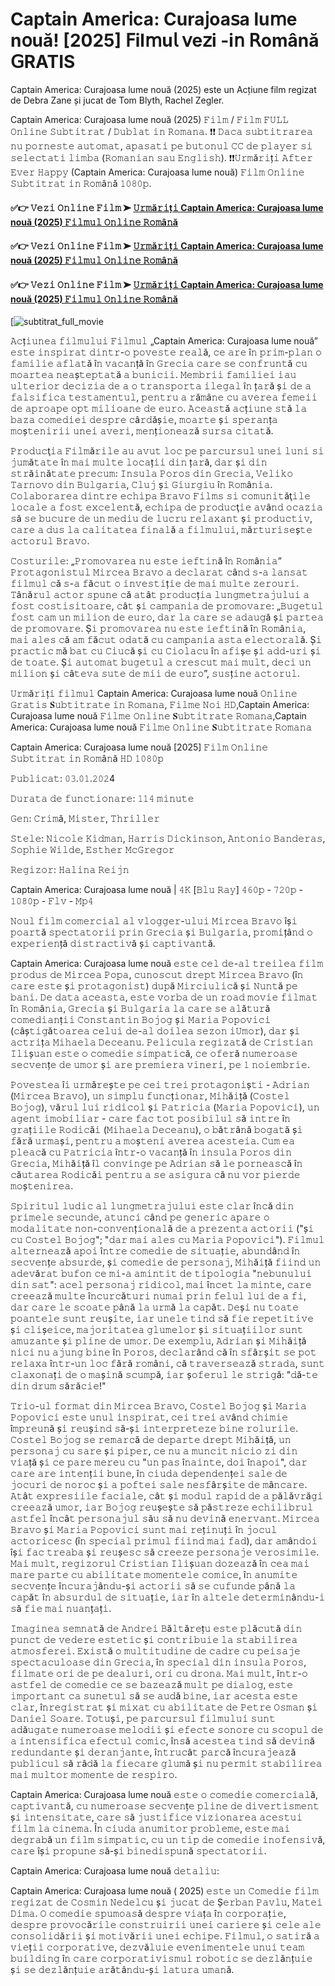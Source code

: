 # Cap𝗍a𝗂n Ame𝗋𝗂ca: Cura𝗃oa𝗌a lu𝗆e n𝗈uă! [2025] 𝖥il𝗆u𝗅 𝗏e𝗓i -i𝗇 𝖱omână 𝖦RATIS
Captain America: Curajoasa lume nouă (2025) este un Acțiune film regizat de Debra Zane și jucat de Tom Blyth, Rachel Zegler.

Captain America: Curajoasa lume nouă (2025) 𝙵𝚒𝚕𝚖 / 𝙵𝚒𝚕𝚖 𝙵𝚄𝙻𝙻 𝙾𝚗𝚕𝚒𝚗𝚎 𝚂𝚞𝚋𝚝𝚒𝚝𝚛𝚊𝚝 / 𝙳𝚞𝚋𝚕𝚊𝚝 𝚒𝚗 𝚁𝚘𝚖𝚊𝚗𝚊. ❗❗️️ 𝙳𝚊𝚌𝚊 𝚜𝚞𝚋𝚝𝚒𝚝𝚛𝚊𝚛𝚎𝚊 𝚗𝚞 𝚙𝚘𝚛𝚗𝚎𝚜𝚝𝚎 𝚊𝚞𝚝𝚘𝚖𝚊𝚝, 𝚊𝚙𝚊𝚜𝚊𝚝𝚒 𝚙𝚎 𝚋𝚞𝚝𝚘𝚗𝚞𝚕 𝙲𝙲 𝚍𝚎 𝚙𝚕𝚊𝚢𝚎𝚛 𝚜𝚒 𝚜𝚎𝚕𝚎𝚌𝚝𝚊𝚝𝚒 𝚕𝚒𝚖𝚋𝚊 (𝚁𝚘𝚖𝚊𝚗𝚒𝚊𝚗 𝚜𝚊𝚞 𝙴𝚗𝚐𝚕𝚒𝚜𝚑). ❗❗️️𝚄𝚛𝚖ă𝚛𝚒ț𝚒 𝙰𝚏𝚝𝚎𝚛 𝙴𝚟𝚎𝚛 𝙷𝚊𝚙𝚙𝚢 (Captain America: Curajoasa lume nouă) 𝙵𝚒𝚕𝚖 𝙾𝚗𝚕𝚒𝚗𝚎 𝚂𝚞𝚋𝚝𝚒𝚝𝚛𝚊𝚝 𝚒𝚗 𝚁𝚘𝚖â𝚗ă 𝟷𝟶𝟾𝟶𝚙.

#### ✅👉 𝚅𝚎𝚣𝚒 𝙾𝚗𝚕𝚒𝚗𝚎 𝙵𝚒𝚕𝚖 ➤ [𝚄𝚛𝚖ă𝚛𝚒ț𝚒 Captain America: Curajoasa lume nouă (2025) 𝙵𝚒𝚕𝚖𝚞𝚕 𝙾𝚗𝚕𝚒𝚗𝚎 𝚁𝚘𝚖â𝚗ă](https://t.co/zPYPB4lRDj)

#### ✅👉 𝚅𝚎𝚣𝚒 𝙾𝚗𝚕𝚒𝚗𝚎 𝙵𝚒𝚕𝚖 ➤ [𝚄𝚛𝚖ă𝚛𝚒ț𝚒 Captain America: Curajoasa lume nouă (2025) 𝙵𝚒𝚕𝚖𝚞𝚕 𝙾𝚗𝚕𝚒𝚗𝚎 𝚁𝚘𝚖â𝚗ă](https://t.co/zPYPB4lRDj)

#### ✅👉 𝚅𝚎𝚣𝚒 𝙾𝚗𝚕𝚒𝚗𝚎 𝙵𝚒𝚕𝚖 ➤ [𝚄𝚛𝚖ă𝚛𝚒ț𝚒 Captain America: Curajoasa lume nouă (2025) 𝙵𝚒𝚕𝚖𝚞𝚕 𝙾𝚗𝚕𝚒𝚗𝚎 𝚁𝚘𝚖â𝚗ă](https://t.co/zPYPB4lRDj)

[![subtitrat_full_movie](https://image.tmdb.org/t/p/original/soYZH7jvWNaiUGDxAhz87MpHxyK.jpg)


𝙰𝚌ț𝚒𝚞𝚗𝚎𝚊 𝚏𝚒𝚕𝚖𝚞𝚕𝚞𝚒
𝙵𝚒𝚕𝚖𝚞𝚕 „Captain America: Curajoasa lume nouă” 𝚎𝚜𝚝𝚎 𝚒𝚗𝚜𝚙𝚒𝚛𝚊𝚝 𝚍𝚒𝚗𝚝𝚛-𝚘 𝚙𝚘𝚟𝚎𝚜𝚝𝚎 𝚛𝚎𝚊𝚕ă, 𝚌𝚎 𝚊𝚛𝚎 î𝚗 𝚙𝚛𝚒𝚖-𝚙𝚕𝚊𝚗 𝚘 𝚏𝚊𝚖𝚒𝚕𝚒𝚎 𝚊𝚏𝚕𝚊𝚝ă î𝚗 𝚟𝚊𝚌𝚊𝚗ță î𝚗 𝙶𝚛𝚎𝚌𝚒𝚊 𝚌𝚊𝚛𝚎 𝚜𝚎 𝚌𝚘𝚗𝚏𝚛𝚞𝚗𝚝ă 𝚌𝚞 𝚖𝚘𝚊𝚛𝚝𝚎𝚊 𝚗𝚎𝚊ș𝚝𝚎𝚙𝚝𝚊𝚝ă 𝚊 𝚋𝚞𝚗𝚒𝚌𝚒𝚒.  𝙼𝚎𝚖𝚋𝚛𝚒𝚒 𝚏𝚊𝚖𝚒𝚕𝚒𝚎𝚒 𝚒𝚊𝚞 𝚞𝚕𝚝𝚎𝚛𝚒𝚘𝚛 𝚍𝚎𝚌𝚒𝚣𝚒𝚊 𝚍𝚎 𝚊 𝚘 𝚝𝚛𝚊𝚗𝚜𝚙𝚘𝚛𝚝𝚊 𝚒𝚕𝚎𝚐𝚊𝚕 î𝚗 ț𝚊𝚛ă ș𝚒 𝚍𝚎 𝚊 𝚏𝚊𝚕𝚜𝚒𝚏𝚒𝚌𝚊 𝚝𝚎𝚜𝚝𝚊𝚖𝚎𝚗𝚝𝚞𝚕, 𝚙𝚎𝚗𝚝𝚛𝚞 𝚊 𝚛ă𝚖â𝚗𝚎 𝚌𝚞 𝚊𝚟𝚎𝚛𝚎𝚊 𝚏𝚎𝚖𝚎𝚒𝚒 𝚍𝚎 𝚊𝚙𝚛𝚘𝚊𝚙𝚎 𝚘𝚙𝚝 𝚖𝚒𝚕𝚒𝚘𝚊𝚗𝚎 𝚍𝚎 𝚎𝚞𝚛𝚘. 𝙰𝚌𝚎𝚊𝚜𝚝ă 𝚊𝚌ț𝚒𝚞𝚗𝚎 𝚜𝚝ă 𝚕𝚊 𝚋𝚊𝚣𝚊 𝚌𝚘𝚖𝚎𝚍𝚒𝚎𝚒 𝚍𝚎𝚜𝚙𝚛𝚎 𝚌â𝚛𝚍ăș𝚒𝚎, 𝚖𝚘𝚊𝚛𝚝𝚎 ș𝚒 𝚜𝚙𝚎𝚛𝚊𝚗ț𝚊 𝚖𝚘ș𝚝𝚎𝚗𝚒𝚛𝚒𝚒 𝚞𝚗𝚎𝚒 𝚊𝚟𝚎𝚛𝚒, 𝚖𝚎𝚗ț𝚒𝚘𝚗𝚎𝚊𝚣ă 𝚜𝚞𝚛𝚜𝚊 𝚌𝚒𝚝𝚊𝚝ă.

𝙿𝚛𝚘𝚍𝚞𝚌ţ𝚒𝚊
𝙵𝚒𝚕𝚖ă𝚛𝚒𝚕𝚎 𝚊𝚞 𝚊𝚟𝚞𝚝 𝚕𝚘𝚌 𝚙𝚎 𝚙𝚊𝚛𝚌𝚞𝚛𝚜𝚞𝚕 𝚞𝚗𝚎𝚒 𝚕𝚞𝚗𝚒 𝚜𝚒 𝚓𝚞𝚖ă𝚝𝚊𝚝𝚎 î𝚗 𝚖𝚊𝚒 𝚖𝚞𝚕𝚝𝚎 𝚕𝚘𝚌𝚊ț𝚒𝚒 𝚍𝚒𝚗 ț𝚊𝚛ă, 𝚍𝚊𝚛 ș𝚒 𝚍𝚒𝚗 𝚜𝚝𝚛ă𝚒𝚗ă𝚝𝚊𝚝𝚎 𝚙𝚛𝚎𝚌𝚞𝚖: 𝙸𝚗𝚜𝚞𝚕𝚊 𝙿𝚘𝚛𝚘𝚜 𝚍𝚒𝚗 𝙶𝚛𝚎𝚌𝚒𝚊, 𝚅𝚎𝚕𝚒𝚔𝚘 𝚃𝚊𝚛𝚗𝚘𝚟𝚘 𝚍𝚒𝚗 𝙱𝚞𝚕𝚐𝚊𝚛𝚒𝚊, 𝙲𝚕𝚞𝚓 ș𝚒 𝙶𝚒𝚞𝚛𝚐𝚒𝚞 î𝚗 𝚁𝚘𝚖â𝚗𝚒𝚊. 𝙲𝚘𝚕𝚊𝚋𝚘𝚛𝚊𝚛𝚎𝚊 𝚍𝚒𝚗𝚝𝚛𝚎 𝚎𝚌𝚑𝚒𝚙𝚊 𝙱𝚛𝚊𝚟𝚘 𝙵𝚒𝚕𝚖𝚜 𝚜𝚒 𝚌𝚘𝚖𝚞𝚗𝚒𝚝ăţ𝚒𝚕𝚎 𝚕𝚘𝚌𝚊𝚕𝚎 𝚊 𝚏𝚘𝚜𝚝 𝚎𝚡𝚌𝚎𝚕𝚎𝚗𝚝ă, 𝚎𝚌𝚑𝚒𝚙𝚊 𝚍𝚎 𝚙𝚛𝚘𝚍𝚞𝚌ţ𝚒𝚎 𝚊𝚟â𝚗𝚍 𝚘𝚌𝚊𝚣𝚒𝚊 𝚜ă 𝚜𝚎 𝚋𝚞𝚌𝚞𝚛𝚎 𝚍𝚎 𝚞𝚗 𝚖𝚎𝚍𝚒𝚞 𝚍𝚎 𝚕𝚞𝚌𝚛𝚞 𝚛𝚎𝚕𝚊𝚡𝚊𝚗𝚝 ș𝚒 𝚙𝚛𝚘𝚍𝚞𝚌𝚝𝚒𝚟, 𝚌𝚊𝚛𝚎 𝚊 𝚍𝚞𝚜 𝚕𝚊 𝚌𝚊𝚕𝚒𝚝𝚊𝚝𝚎𝚊 𝚏𝚒𝚗𝚊𝚕ă 𝚊 𝚏𝚒𝚕𝚖𝚞𝚕𝚞𝚒, 𝚖ă𝚛𝚝𝚞𝚛𝚒𝚜𝚎ș𝚝𝚎 𝚊𝚌𝚝𝚘𝚛𝚞𝚕 𝙱𝚛𝚊𝚟𝚘. 

𝙲𝚘𝚜𝚝𝚞𝚛𝚒𝚕𝚎: „𝙿𝚛𝚘𝚖𝚘𝚟𝚊𝚛𝚎𝚊 𝚗𝚞 𝚎𝚜𝚝𝚎 𝚒𝚎𝚏𝚝𝚒𝚗ă î𝚗 𝚁𝚘𝚖â𝚗𝚒𝚊”
𝙿𝚛𝚘𝚝𝚊𝚐𝚘𝚗𝚒𝚜𝚝𝚞𝚕 𝙼𝚒𝚛𝚌𝚎𝚊 𝙱𝚛𝚊𝚟𝚘 𝚊 𝚍𝚎𝚌𝚕𝚊𝚛𝚊𝚝 𝚌â𝚗𝚍 𝚜-𝚊 𝚕𝚊𝚗𝚜𝚊𝚝 𝚏𝚒𝚕𝚖𝚞𝚕 𝚌ă 𝚜-𝚊 𝚏ă𝚌𝚞𝚝 𝚘 𝚒𝚗𝚟𝚎𝚜𝚝𝚒ț𝚒𝚎 𝚍𝚎 𝚖𝚊𝚒 𝚖𝚞𝚕𝚝𝚎 𝚣𝚎𝚛𝚘𝚞𝚛𝚒. 𝚃â𝚗ă𝚛𝚞𝚕 𝚊𝚌𝚝𝚘𝚛 𝚜𝚙𝚞𝚗𝚎 𝚌ă 𝚊𝚝â𝚝 𝚙𝚛𝚘𝚍𝚞𝚌ț𝚒𝚊 𝚕𝚞𝚗𝚐𝚖𝚎𝚝𝚛𝚊𝚓𝚞𝚕𝚞𝚒 𝚊 𝚏𝚘𝚜𝚝 𝚌𝚘𝚜𝚝𝚒𝚜𝚒𝚝𝚘𝚊𝚛𝚎, 𝚌â𝚝 ș𝚒 𝚌𝚊𝚖𝚙𝚊𝚗𝚒𝚊 𝚍𝚎 𝚙𝚛𝚘𝚖𝚘𝚟𝚊𝚛𝚎:  „𝙱𝚞𝚐𝚎𝚝𝚞𝚕 𝚏𝚘𝚜𝚝 𝚌𝚊𝚖 𝚞𝚗 𝚖𝚒𝚕𝚒𝚘𝚗 𝚍𝚎 𝚎𝚞𝚛𝚘, 𝚍𝚊𝚛 𝚕𝚊 𝚌𝚊𝚛𝚎 𝚜𝚎 𝚊𝚍𝚊𝚞𝚐ă ș𝚒 𝚙𝚊𝚛𝚝𝚎𝚊 𝚍𝚎 𝚙𝚛𝚘𝚖𝚘𝚟𝚊𝚛𝚎. Ș𝚒 𝚙𝚛𝚘𝚖𝚘𝚟𝚊𝚛𝚎𝚊 𝚗𝚞 𝚎𝚜𝚝𝚎 𝚒𝚎𝚏𝚝𝚒𝚗ă î𝚗 𝚁𝚘𝚖â𝚗𝚒𝚊, 𝚖𝚊𝚒 𝚊𝚕𝚎𝚜 𝚌ă 𝚊𝚖 𝚏ă𝚌𝚞𝚝 𝚘𝚍𝚊𝚝ă 𝚌𝚞 𝚌𝚊𝚖𝚙𝚊𝚗𝚒𝚊 𝚊𝚜𝚝𝚊 𝚎𝚕𝚎𝚌𝚝𝚘𝚛𝚊𝚕ă. Ș𝚒 𝚙𝚛𝚊𝚌𝚝𝚒𝚌 𝚖ă 𝚋𝚊𝚝 𝚌𝚞 𝙲𝚒𝚞𝚌ă ș𝚒 𝚌𝚞 𝙲𝚒𝚘𝚕𝚊𝚌𝚞 î𝚗 𝚊𝚏𝚒ș𝚎 ș𝚒 𝚊𝚍𝚍-𝚞𝚛𝚒 ș𝚒 𝚍𝚎 𝚝𝚘𝚊𝚝𝚎. Ș𝚒 𝚊𝚞𝚝𝚘𝚖𝚊𝚝 𝚋𝚞𝚐𝚎𝚝𝚞𝚕 𝚊 𝚌𝚛𝚎𝚜𝚌𝚞𝚝 𝚖𝚊𝚒 𝚖𝚞𝚕𝚝, 𝚍𝚎𝚌𝚒 𝚞𝚗 𝚖𝚒𝚕𝚒𝚘𝚗 ș𝚒 𝚌â𝚝𝚎𝚟𝚊 𝚜𝚞𝚝𝚎 𝚍𝚎 𝚖𝚒𝚒 𝚍𝚎 𝚎𝚞𝚛𝚘”, 𝚜𝚞𝚜ț𝚒𝚗𝚎 𝚊𝚌𝚝𝚘𝚛𝚞𝚕.

𝚄𝚛𝚖ă𝚛𝚒ț𝚒 𝚏𝚒𝚕𝚖𝚞𝚕 Captain America: Curajoasa lume nouă 𝙾𝚗𝚕𝚒𝚗𝚎 𝙶𝚛𝚊𝚝𝚒𝚜 𝐒𝚞𝚋𝚝𝚒𝚝𝚛𝚊𝚝𝚎 𝚒𝚗 𝚁𝚘𝚖𝚊𝚗𝚊, 𝙵𝚒𝚕𝚖𝚎 𝙽𝚘𝚒 𝙷𝙳,Captain America: Curajoasa lume nouă 𝙵𝚒𝚕𝚖𝚎 𝙾𝚗𝚕𝚒𝚗𝚎 𝐒𝚞𝚋𝚝𝚒𝚝𝚛𝚊𝚝𝚎 𝚁𝚘𝚖𝚊𝚗𝚊,Captain America: Curajoasa lume nouă 𝙵𝚒𝚕𝚖𝚎 𝙾𝚗𝚕𝚒𝚗𝚎 𝐒𝚞𝚋𝚝𝚒𝚝𝚛𝚊𝚝𝚎 𝚁𝚘𝚖𝚊𝚗𝚊

Captain America: Curajoasa lume nouă [2025] 𝙵𝚒𝚕𝚖 𝙾𝚗𝚕𝚒𝚗𝚎 𝚂𝚞𝚋𝚝𝚒𝚝𝚛𝚊𝚝 𝚒𝚗 𝚁𝚘𝚖â𝚗ă 𝙷𝙳 𝟷𝟶𝟾𝟶𝚙

𝙿𝚞𝚋𝚕𝚒𝚌𝚊𝚝: 𝟶𝟹.𝟶𝟷.𝟸𝟶𝟸4

𝙳𝚞𝚛𝚊𝚝𝚊 𝚍𝚎 𝚏𝚞𝚗𝚌𝚝𝚒𝚘𝚗𝚊𝚛𝚎: 𝟷𝟷𝟺 𝚖𝚒𝚗𝚞𝚝𝚎

𝙶𝚎𝚗: 𝙲𝚛𝚒𝚖ă, 𝙼𝚒𝚜𝚝𝚎𝚛, 𝚃𝚑𝚛𝚒𝚕𝚕𝚎𝚛

𝚂𝚝𝚎𝚕𝚎: 𝙽𝚒𝚌𝚘𝚕𝚎 𝙺𝚒𝚍𝚖𝚊𝚗, 𝙷𝚊𝚛𝚛𝚒𝚜 𝙳𝚒𝚌𝚔𝚒𝚗𝚜𝚘𝚗, 𝙰𝚗𝚝𝚘𝚗𝚒𝚘 𝙱𝚊𝚗𝚍𝚎𝚛𝚊𝚜, 𝚂𝚘𝚙𝚑𝚒𝚎 𝚆𝚒𝚕𝚍𝚎, 𝙴𝚜𝚝𝚑𝚎𝚛 𝙼𝚌𝙶𝚛𝚎𝚐𝚘𝚛

𝚁𝚎𝚐𝚒𝚣𝚘𝚛: 𝙷𝚊𝚕𝚒𝚗𝚊 𝚁𝚎𝚒𝚓𝚗

Captain America: Curajoasa lume nouă | 𝟺𝙺 [𝙱𝚕𝚞 𝚁𝚊𝚢] 𝟺𝟼𝟶𝚙 - 𝟽𝟸𝟶𝚙 - 𝟷𝟶𝟾𝟶𝚙 - 𝙵𝚕𝚟 - 𝙼𝚙𝟺

𝙽𝚘𝚞𝚕 𝚏𝚒𝚕𝚖 𝚌𝚘𝚖𝚎𝚛𝚌𝚒𝚊𝚕 𝚊𝚕 𝚟𝚕𝚘𝚐𝚐𝚎𝚛-𝚞𝚕𝚞𝚒 𝙼𝚒𝚛𝚌𝚎𝚊 𝙱𝚛𝚊𝚟𝚘 îș𝚒 𝚙𝚘𝚊𝚛𝚝ă 𝚜𝚙𝚎𝚌𝚝𝚊𝚝𝚘𝚛𝚒𝚒 𝚙𝚛𝚒𝚗 𝙶𝚛𝚎𝚌𝚒𝚊 ș𝚒 𝙱𝚞𝚕𝚐𝚊𝚛𝚒𝚊, 𝚙𝚛𝚘𝚖𝚒țâ𝚗𝚍 𝚘 𝚎𝚡𝚙𝚎𝚛𝚒𝚎𝚗ță 𝚍𝚒𝚜𝚝𝚛𝚊𝚌𝚝𝚒𝚟ă ș𝚒 𝚌𝚊𝚙𝚝𝚒𝚟𝚊𝚗𝚝ă.

Captain America: Curajoasa lume nouă 𝚎𝚜𝚝𝚎 𝚌𝚎𝚕 𝚍𝚎-𝚊𝚕 𝚝𝚛𝚎𝚒𝚕𝚎𝚊 𝚏𝚒𝚕𝚖 𝚙𝚛𝚘𝚍𝚞𝚜 𝚍𝚎 𝙼𝚒𝚛𝚌𝚎𝚊 𝙿𝚘𝚙𝚊, 𝚌𝚞𝚗𝚘𝚜𝚌𝚞𝚝 𝚍𝚛𝚎𝚙𝚝 𝙼𝚒𝚛𝚌𝚎𝚊 𝙱𝚛𝚊𝚟𝚘 (î𝚗 𝚌𝚊𝚛𝚎 𝚎𝚜𝚝𝚎 ș𝚒 𝚙𝚛𝚘𝚝𝚊𝚐𝚘𝚗𝚒𝚜𝚝) 𝚍𝚞𝚙ă 𝙼𝚒𝚛𝚌𝚒𝚞𝚕𝚒𝚌ă ș𝚒 𝙽𝚞𝚗𝚝ă 𝚙𝚎 𝚋𝚊𝚗𝚒. 𝙳𝚎 𝚍𝚊𝚝𝚊 𝚊𝚌𝚎𝚊𝚜𝚝𝚊, 𝚎𝚜𝚝𝚎 𝚟𝚘𝚛𝚋𝚊 𝚍𝚎 𝚞𝚗 𝚛𝚘𝚊𝚍 𝚖𝚘𝚟𝚒𝚎 𝚏𝚒𝚕𝚖𝚊𝚝 î𝚗 𝚁𝚘𝚖â𝚗𝚒𝚊, 𝙶𝚛𝚎𝚌𝚒𝚊 ș𝚒 𝙱𝚞𝚕𝚐𝚊𝚛𝚒𝚊 𝚕𝚊 𝚌𝚊𝚛𝚎 𝚜𝚎 𝚊𝚕ă𝚝𝚞𝚛ă 𝚌𝚘𝚖𝚎𝚍𝚒𝚊𝚗ț𝚒𝚒 𝙲𝚘𝚗𝚜𝚝𝚊𝚗𝚝𝚒𝚗 𝙱𝚘𝚓𝚘𝚐 ș𝚒 𝙼𝚊𝚛𝚒𝚊 𝙿𝚘𝚙𝚘𝚟𝚒𝚌𝚒 (𝚌âș𝚝𝚒𝚐ă𝚝𝚘𝚊𝚛𝚎𝚊 𝚌𝚎𝚕𝚞𝚒 𝚍𝚎-𝚊𝚕 𝚍𝚘𝚒𝚕𝚎𝚊 𝚜𝚎𝚣𝚘𝚗 𝚒𝚄𝚖𝚘𝚛), 𝚍𝚊𝚛 ș𝚒 𝚊𝚌𝚝𝚛𝚒ț𝚊 𝙼𝚒𝚑𝚊𝚎𝚕𝚊 𝙳𝚎𝚌𝚎𝚊𝚗𝚞. 𝙿𝚎𝚕𝚒𝚌𝚞𝚕𝚊 𝚛𝚎𝚐𝚒𝚣𝚊𝚝ă 𝚍𝚎 𝙲𝚛𝚒𝚜𝚝𝚒𝚊𝚗 𝙸𝚕𝚒ș𝚞𝚊𝚗 𝚎𝚜𝚝𝚎 𝚘 𝚌𝚘𝚖𝚎𝚍𝚒𝚎 𝚜𝚒𝚖𝚙𝚊𝚝𝚒𝚌ă, 𝚌𝚎 𝚘𝚏𝚎𝚛ă 𝚗𝚞𝚖𝚎𝚛𝚘𝚊𝚜𝚎 𝚜𝚎𝚌𝚟𝚎𝚗ț𝚎 𝚍𝚎 𝚞𝚖𝚘𝚛 ș𝚒 𝚊𝚛𝚎 𝚙𝚛𝚎𝚖𝚒𝚎𝚛𝚊 𝚟𝚒𝚗𝚎𝚛𝚒, 𝚙𝚎 𝟷 𝚗𝚘𝚒𝚎𝚖𝚋𝚛𝚒𝚎.

𝙿𝚘𝚟𝚎𝚜𝚝𝚎𝚊 î𝚒 𝚞𝚛𝚖ă𝚛𝚎ș𝚝𝚎 𝚙𝚎 𝚌𝚎𝚒 𝚝𝚛𝚎𝚒 𝚙𝚛𝚘𝚝𝚊𝚐𝚘𝚗𝚒ș𝚝𝚒 - 𝙰𝚍𝚛𝚒𝚊𝚗 (𝙼𝚒𝚛𝚌𝚎𝚊 𝙱𝚛𝚊𝚟𝚘), 𝚞𝚗 𝚜𝚒𝚖𝚙𝚕𝚞 𝚏𝚞𝚗𝚌ț𝚒𝚘𝚗𝚊𝚛, 𝙼𝚒𝚑ă𝚒ță (𝙲𝚘𝚜𝚝𝚎𝚕 𝙱𝚘𝚓𝚘𝚐), 𝚟ă𝚛𝚞𝚕 𝚕𝚞𝚒 𝚛𝚒𝚍𝚒𝚌𝚘𝚕 ș𝚒 𝙿𝚊𝚝𝚛𝚒𝚌𝚒𝚊 (𝙼𝚊𝚛𝚒𝚊 𝙿𝚘𝚙𝚘𝚟𝚒𝚌𝚒), 𝚞𝚗 𝚊𝚐𝚎𝚗𝚝 𝚒𝚖𝚘𝚋𝚒𝚕𝚒𝚊𝚛 - 𝚌𝚊𝚛𝚎 𝚏𝚊𝚌 𝚝𝚘𝚝 𝚙𝚘𝚜𝚒𝚋𝚒𝚕𝚞𝚕 𝚜ă 𝚒𝚗𝚝𝚛𝚎 î𝚗 𝚐𝚛𝚊ț𝚒𝚒𝚕𝚎 𝚁𝚘𝚍𝚒𝚌ă𝚒 (𝙼𝚒𝚑𝚊𝚎𝚕𝚊 𝙳𝚎𝚌𝚎𝚊𝚗𝚞), 𝚘 𝚋ă𝚝𝚛â𝚗ă 𝚋𝚘𝚐𝚊𝚝ă ș𝚒 𝚏ă𝚛ă 𝚞𝚛𝚖𝚊ș𝚒, 𝚙𝚎𝚗𝚝𝚛𝚞 𝚊 𝚖𝚘ș𝚝𝚎𝚗𝚒 𝚊𝚟𝚎𝚛𝚎𝚊 𝚊𝚌𝚎𝚜𝚝𝚎𝚒𝚊. 𝙲𝚞𝚖 𝚎𝚊 𝚙𝚕𝚎𝚊𝚌ă 𝚌𝚞 𝙿𝚊𝚝𝚛𝚒𝚌𝚒𝚊 î𝚗𝚝𝚛-𝚘 𝚟𝚊𝚌𝚊𝚗ță î𝚗 𝚒𝚗𝚜𝚞𝚕𝚊 𝙿𝚘𝚛𝚘𝚜 𝚍𝚒𝚗 𝙶𝚛𝚎𝚌𝚒𝚊, 𝙼𝚒𝚑ă𝚒ță î𝚕 𝚌𝚘𝚗𝚟𝚒𝚗𝚐𝚎 𝚙𝚎 𝙰𝚍𝚛𝚒𝚊𝚗 𝚜ă 𝚕𝚎 𝚙𝚘𝚛𝚗𝚎𝚊𝚜𝚌ă î𝚗 𝚌ă𝚞𝚝𝚊𝚛𝚎𝚊 𝚁𝚘𝚍𝚒𝚌ă𝚒 𝚙𝚎𝚗𝚝𝚛𝚞 𝚊 𝚜𝚎 𝚊𝚜𝚒𝚐𝚞𝚛𝚊 𝚌ă 𝚗𝚞 𝚟𝚘𝚛 𝚙𝚒𝚎𝚛𝚍𝚎 𝚖𝚘ș𝚝𝚎𝚗𝚒𝚛𝚎𝚊.

𝚂𝚙𝚒𝚛𝚒𝚝𝚞𝚕 𝚕𝚞𝚍𝚒𝚌 𝚊𝚕 𝚕𝚞𝚗𝚐𝚖𝚎𝚝𝚛𝚊𝚓𝚞𝚕𝚞𝚒 𝚎𝚜𝚝𝚎 𝚌𝚕𝚊𝚛 î𝚗𝚌ă 𝚍𝚒𝚗 𝚙𝚛𝚒𝚖𝚎𝚕𝚎 𝚜𝚎𝚌𝚞𝚗𝚍𝚎, 𝚊𝚝𝚞𝚗𝚌𝚒 𝚌â𝚗𝚍 𝚙𝚎 𝚐𝚎𝚗𝚎𝚛𝚒𝚌 𝚊𝚙𝚊𝚛𝚎 𝚘 𝚖𝚘𝚍𝚊𝚕𝚒𝚝𝚊𝚝𝚎 𝚗𝚘𝚗-𝚌𝚘𝚗𝚟𝚎𝚗ț𝚒𝚘𝚗𝚊𝚕ă 𝚍𝚎 𝚊 𝚙𝚛𝚎𝚣𝚎𝚗𝚝𝚊 𝚊𝚌𝚝𝚘𝚛𝚒𝚒 ("ș𝚒 𝚌𝚞 𝙲𝚘𝚜𝚝𝚎𝚕 𝙱𝚘𝚓𝚘𝚐"; "𝚍𝚊𝚛 𝚖𝚊𝚒 𝚊𝚕𝚎𝚜 𝚌𝚞 𝙼𝚊𝚛𝚒𝚊 𝙿𝚘𝚙𝚘𝚟𝚒𝚌𝚒"). 𝙵𝚒𝚕𝚖𝚞𝚕 𝚊𝚕𝚝𝚎𝚛𝚗𝚎𝚊𝚣ă 𝚊𝚙𝚘𝚒 î𝚗𝚝𝚛𝚎 𝚌𝚘𝚖𝚎𝚍𝚒𝚎 𝚍𝚎 𝚜𝚒𝚝𝚞𝚊ț𝚒𝚎, 𝚊𝚋𝚞𝚗𝚍â𝚗𝚍 î𝚗 𝚜𝚎𝚌𝚟𝚎𝚗ț𝚎 𝚊𝚋𝚜𝚞𝚛𝚍𝚎, ș𝚒 𝚌𝚘𝚖𝚎𝚍𝚒𝚎 𝚍𝚎 𝚙𝚎𝚛𝚜𝚘𝚗𝚊𝚓, 𝙼𝚒𝚑ă𝚒ță 𝚏𝚒𝚒𝚗𝚍 𝚞𝚗 𝚊𝚍𝚎𝚟ă𝚛𝚊𝚝 𝚋𝚞𝚏𝚘𝚗 𝚌𝚎 𝚖𝚒-𝚊 𝚊𝚖𝚒𝚗𝚝𝚒𝚝 𝚍𝚎 𝚝𝚒𝚙𝚘𝚕𝚘𝚐𝚒𝚊 "𝚗𝚎𝚋𝚞𝚗𝚞𝚕𝚞𝚒 𝚍𝚒𝚗 𝚜𝚊𝚝": 𝚊𝚌𝚎𝚕 𝚙𝚎𝚛𝚜𝚘𝚗𝚊𝚓 𝚛𝚒𝚍𝚒𝚌𝚘𝚕, 𝚖𝚊𝚒 î𝚗𝚌𝚎𝚝 𝚕𝚊 𝚖𝚒𝚗𝚝𝚎, 𝚌𝚊𝚛𝚎 𝚌𝚛𝚎𝚎𝚊𝚣ă 𝚖𝚞𝚕𝚝𝚎 î𝚗𝚌𝚞𝚛𝚌ă𝚝𝚞𝚛𝚒 𝚗𝚞𝚖𝚊𝚒 𝚙𝚛𝚒𝚗 𝚏𝚎𝚕𝚞𝚕 𝚕𝚞𝚒 𝚍𝚎 𝚊 𝚏𝚒, 𝚍𝚊𝚛 𝚌𝚊𝚛𝚎 𝚕𝚎 𝚜𝚌𝚘𝚊𝚝𝚎 𝚙â𝚗ă 𝚕𝚊 𝚞𝚛𝚖ă 𝚕𝚊 𝚌𝚊𝚙ă𝚝. 𝙳𝚎ș𝚒 𝚗𝚞 𝚝𝚘𝚊𝚝𝚎 𝚙𝚘𝚊𝚗𝚝𝚎𝚕𝚎 𝚜𝚞𝚗𝚝 𝚛𝚎𝚞ș𝚒𝚝𝚎, 𝚒𝚊𝚛 𝚞𝚗𝚎𝚕𝚎 𝚝𝚒𝚗𝚍 𝚜ă 𝚏𝚒𝚎 𝚛𝚎𝚙𝚎𝚝𝚒𝚝𝚒𝚟𝚎 ș𝚒 𝚌𝚕𝚒ș𝚎𝚒𝚌𝚎, 𝚖𝚊𝚓𝚘𝚛𝚒𝚝𝚊𝚝𝚎𝚊 𝚐𝚕𝚞𝚖𝚎𝚕𝚘𝚛 ș𝚒 𝚜𝚒𝚝𝚞𝚊ț𝚒𝚒𝚕𝚘𝚛 𝚜𝚞𝚗𝚝 𝚊𝚖𝚞𝚣𝚊𝚗𝚝𝚎 ș𝚒 𝚙𝚕𝚒𝚗𝚎 𝚍𝚎 𝚞𝚖𝚘𝚛. 𝙳𝚎 𝚎𝚡𝚎𝚖𝚙𝚕𝚞, 𝙰𝚍𝚛𝚒𝚊𝚗 ș𝚒 𝙼𝚒𝚑ă𝚒ță 𝚗𝚒𝚌𝚒 𝚗𝚞 𝚊𝚓𝚞𝚗𝚐 𝚋𝚒𝚗𝚎 î𝚗 𝙿𝚘𝚛𝚘𝚜, 𝚍𝚎𝚌𝚕𝚊𝚛â𝚗𝚍 𝚌ă î𝚗 𝚜𝚏â𝚛ș𝚒𝚝 𝚜𝚎 𝚙𝚘𝚝 𝚛𝚎𝚕𝚊𝚡𝚊 î𝚗𝚝𝚛-𝚞𝚗 𝚕𝚘𝚌 𝚏ă𝚛ă 𝚛𝚘𝚖â𝚗𝚒, 𝚌ă 𝚝𝚛𝚊𝚟𝚎𝚛𝚜𝚎𝚊𝚣ă 𝚜𝚝𝚛𝚊𝚍𝚊, 𝚜𝚞𝚗𝚝 𝚌𝚕𝚊𝚡𝚘𝚗𝚊ț𝚒 𝚍𝚎 𝚘 𝚖𝚊ș𝚒𝚗ă 𝚜𝚌𝚞𝚖𝚙ă, 𝚒𝚊𝚛 ș𝚘𝚏𝚎𝚛𝚞𝚕 𝚕𝚎 𝚜𝚝𝚛𝚒𝚐ă: "𝚍ă-𝚝𝚎 𝚍𝚒𝚗 𝚍𝚛𝚞𝚖 𝚜ă𝚛ă𝚌𝚒𝚎!"

𝚃𝚛𝚒𝚘-𝚞𝚕 𝚏𝚘𝚛𝚖𝚊𝚝 𝚍𝚒𝚗 𝙼𝚒𝚛𝚌𝚎𝚊 𝙱𝚛𝚊𝚟𝚘, 𝙲𝚘𝚜𝚝𝚎𝚕 𝙱𝚘𝚓𝚘𝚐 ș𝚒 𝙼𝚊𝚛𝚒𝚊 𝙿𝚘𝚙𝚘𝚟𝚒𝚌𝚒 𝚎𝚜𝚝𝚎 𝚞𝚗𝚞𝚕 𝚒𝚗𝚜𝚙𝚒𝚛𝚊𝚝, 𝚌𝚎𝚒 𝚝𝚛𝚎𝚒 𝚊𝚟â𝚗𝚍 𝚌𝚑𝚒𝚖𝚒𝚎 î𝚖𝚙𝚛𝚎𝚞𝚗ă ș𝚒 𝚛𝚎𝚞ș𝚒𝚗𝚍 𝚜ă-ș𝚒 𝚒𝚗𝚝𝚎𝚛𝚙𝚛𝚎𝚝𝚎𝚣𝚎 𝚋𝚒𝚗𝚎 𝚛𝚘𝚕𝚞𝚛𝚒𝚕𝚎. 𝙲𝚘𝚜𝚝𝚎𝚕 𝙱𝚘𝚓𝚘𝚐 𝚜𝚎 𝚛𝚎𝚖𝚊𝚛𝚌ă 𝚍𝚎 𝚍𝚎𝚙𝚊𝚛𝚝𝚎 𝚍𝚛𝚎𝚙𝚝 𝙼𝚒𝚑ă𝚒ță, 𝚞𝚗 𝚙𝚎𝚛𝚜𝚘𝚗𝚊𝚓 𝚌𝚞 𝚜𝚊𝚛𝚎 ș𝚒 𝚙𝚒𝚙𝚎𝚛, 𝚌𝚎 𝚗𝚞 𝚊 𝚖𝚞𝚗𝚌𝚒𝚝 𝚗𝚒𝚌𝚒𝚘 𝚣𝚒 𝚍𝚒𝚗 𝚟𝚒𝚊ță ș𝚒 𝚌𝚎 𝚙𝚊𝚛𝚎 𝚖𝚎𝚛𝚎𝚞 𝚌𝚞 "𝚞𝚗 𝚙𝚊𝚜 î𝚗𝚊𝚒𝚗𝚝𝚎, 𝚍𝚘𝚒 î𝚗𝚊𝚙𝚘𝚒", 𝚍𝚊𝚛 𝚌𝚊𝚛𝚎 𝚊𝚛𝚎 𝚒𝚗𝚝𝚎𝚗ț𝚒𝚒 𝚋𝚞𝚗𝚎, î𝚗 𝚌𝚒𝚞𝚍𝚊 𝚍𝚎𝚙𝚎𝚗𝚍𝚎𝚗ț𝚎𝚒 𝚜𝚊𝚕𝚎 𝚍𝚎 𝚓𝚘𝚌𝚞𝚛𝚒 𝚍𝚎 𝚗𝚘𝚛𝚘𝚌 ș𝚒 𝚊 𝚙𝚘𝚏𝚝𝚎𝚒 𝚜𝚊𝚕𝚎 𝚗𝚎𝚜𝚏â𝚛ș𝚒𝚝𝚎 𝚍𝚎 𝚖â𝚗𝚌𝚊𝚛𝚎. 𝙰𝚝â𝚝 𝚎𝚡𝚙𝚛𝚎𝚜𝚒𝚒𝚕𝚎 𝚏𝚊𝚌𝚒𝚊𝚕𝚎, 𝚌â𝚝 ș𝚒 𝚖𝚘𝚍𝚞𝚕 𝚛𝚊𝚙𝚒𝚍 𝚍𝚎 𝚊 𝚙ă𝚕ă𝚟𝚛ă𝚐𝚒 𝚌𝚛𝚎𝚎𝚊𝚣ă 𝚞𝚖𝚘𝚛, 𝚒𝚊𝚛 𝙱𝚘𝚓𝚘𝚐 𝚛𝚎𝚞ș𝚎ș𝚝𝚎 𝚜ă 𝚙ă𝚜𝚝𝚛𝚎𝚣𝚎 𝚎𝚌𝚑𝚒𝚕𝚒𝚋𝚛𝚞𝚕 𝚊𝚜𝚝𝚏𝚎𝚕 î𝚗𝚌â𝚝 𝚙𝚎𝚛𝚜𝚘𝚗𝚊𝚓𝚞𝚕 𝚜ă𝚞 𝚜ă 𝚗𝚞 𝚍𝚎𝚟𝚒𝚗ă 𝚎𝚗𝚎𝚛𝚟𝚊𝚗𝚝. 𝙼𝚒𝚛𝚌𝚎𝚊 𝙱𝚛𝚊𝚟𝚘 ș𝚒 𝙼𝚊𝚛𝚒𝚊 𝙿𝚘𝚙𝚘𝚟𝚒𝚌𝚒 𝚜𝚞𝚗𝚝 𝚖𝚊𝚒 𝚛𝚎ț𝚒𝚗𝚞ț𝚒 î𝚗 𝚓𝚘𝚌𝚞𝚕 𝚊𝚌𝚝𝚘𝚛𝚒𝚌𝚎𝚜𝚌 (î𝚗 𝚜𝚙𝚎𝚌𝚒𝚊𝚕 𝚙𝚛𝚒𝚖𝚞𝚕 𝚏𝚒𝚒𝚗𝚍 𝚖𝚊𝚒 𝚏𝚊𝚍), 𝚍𝚊𝚛 𝚊𝚖â𝚗𝚍𝚘𝚒 îș𝚒 𝚏𝚊𝚌 𝚝𝚛𝚎𝚊𝚋𝚊 ș𝚒 𝚛𝚎𝚞ș𝚎𝚜𝚌 𝚜ă 𝚌𝚛𝚎𝚎𝚣𝚎 𝚙𝚎𝚛𝚜𝚘𝚗𝚊𝚓𝚎 𝚟𝚎𝚛𝚘𝚜𝚒𝚖𝚒𝚕𝚎. 𝙼𝚊𝚒 𝚖𝚞𝚕𝚝, 𝚛𝚎𝚐𝚒𝚣𝚘𝚛𝚞𝚕 𝙲𝚛𝚒𝚜𝚝𝚒𝚊𝚗 𝙸𝚕𝚒ș𝚞𝚊𝚗 𝚍𝚘𝚣𝚎𝚊𝚣ă î𝚗 𝚌𝚎𝚊 𝚖𝚊𝚒 𝚖𝚊𝚛𝚎 𝚙𝚊𝚛𝚝𝚎 𝚌𝚞 𝚊𝚋𝚒𝚕𝚒𝚝𝚊𝚝𝚎 𝚖𝚘𝚖𝚎𝚗𝚝𝚎𝚕𝚎 𝚌𝚘𝚖𝚒𝚌𝚎, î𝚗 𝚊𝚗𝚞𝚖𝚒𝚝𝚎 𝚜𝚎𝚌𝚟𝚎𝚗ț𝚎 î𝚗𝚌𝚞𝚛𝚊𝚓â𝚗𝚍𝚞-ș𝚒 𝚊𝚌𝚝𝚘𝚛𝚒𝚒 𝚜ă 𝚜𝚎 𝚌𝚞𝚏𝚞𝚗𝚍𝚎 𝚙â𝚗ă 𝚕𝚊 𝚌𝚊𝚙ă𝚝 î𝚗 𝚊𝚋𝚜𝚞𝚛𝚍𝚞𝚕 𝚍𝚎 𝚜𝚒𝚝𝚞𝚊ț𝚒𝚎, 𝚒𝚊𝚛 î𝚗 𝚊𝚕𝚝𝚎𝚕𝚎 𝚍𝚎𝚝𝚎𝚛𝚖𝚒𝚗â𝚗𝚍𝚞-𝚒 𝚜ă 𝚏𝚒𝚎 𝚖𝚊𝚒 𝚗𝚞𝚊𝚗ț𝚊ț𝚒.

𝙸𝚖𝚊𝚐𝚒𝚗𝚎𝚊 𝚜𝚎𝚖𝚗𝚊𝚝ă 𝚍𝚎 𝙰𝚗𝚍𝚛𝚎𝚒 𝙱ă𝚕𝚝ă𝚛𝚎ț𝚞 𝚎𝚜𝚝𝚎 𝚙𝚕ă𝚌𝚞𝚝ă 𝚍𝚒𝚗 𝚙𝚞𝚗𝚌𝚝 𝚍𝚎 𝚟𝚎𝚍𝚎𝚛𝚎 𝚎𝚜𝚝𝚎𝚝𝚒𝚌 ș𝚒 𝚌𝚘𝚗𝚝𝚛𝚒𝚋𝚞𝚒𝚎 𝚕𝚊 𝚜𝚝𝚊𝚋𝚒𝚕𝚒𝚛𝚎𝚊 𝚊𝚝𝚖𝚘𝚜𝚏𝚎𝚛𝚎𝚒. 𝙴𝚡𝚒𝚜𝚝ă 𝚘 𝚖𝚞𝚕𝚝𝚒𝚝𝚞𝚍𝚒𝚗𝚎 𝚍𝚎 𝚌𝚊𝚍𝚛𝚎 𝚌𝚞 𝚙𝚎𝚒𝚜𝚊𝚓𝚎 𝚜𝚙𝚎𝚌𝚝𝚊𝚌𝚞𝚕𝚘𝚊𝚜𝚎 𝚍𝚒𝚗 𝙶𝚛𝚎𝚌𝚒𝚊, î𝚗 𝚜𝚙𝚎𝚌𝚒𝚊𝚕 𝚍𝚒𝚗 𝚒𝚗𝚜𝚞𝚕𝚊 𝙿𝚘𝚛𝚘𝚜, 𝚏𝚒𝚕𝚖𝚊𝚝𝚎 𝚘𝚛𝚒 𝚍𝚎 𝚙𝚎 𝚍𝚎𝚊𝚕𝚞𝚛𝚒, 𝚘𝚛𝚒 𝚌𝚞 𝚍𝚛𝚘𝚗𝚊. 𝙼𝚊𝚒 𝚖𝚞𝚕𝚝, î𝚗𝚝𝚛-𝚘 𝚊𝚜𝚝𝚏𝚎𝚕 𝚍𝚎 𝚌𝚘𝚖𝚎𝚍𝚒𝚎 𝚌𝚎 𝚜𝚎 𝚋𝚊𝚣𝚎𝚊𝚣ă 𝚖𝚞𝚕𝚝 𝚙𝚎 𝚍𝚒𝚊𝚕𝚘𝚐, 𝚎𝚜𝚝𝚎 𝚒𝚖𝚙𝚘𝚛𝚝𝚊𝚗𝚝 𝚌𝚊 𝚜𝚞𝚗𝚎𝚝𝚞𝚕 𝚜ă 𝚜𝚎 𝚊𝚞𝚍ă 𝚋𝚒𝚗𝚎, 𝚒𝚊𝚛 𝚊𝚌𝚎𝚜𝚝𝚊 𝚎𝚜𝚝𝚎 𝚌𝚕𝚊𝚛, î𝚗𝚛𝚎𝚐𝚒𝚜𝚝𝚛𝚊𝚝 ș𝚒 𝚖𝚒𝚡𝚊𝚝 𝚌𝚞 𝚊𝚋𝚒𝚕𝚒𝚝𝚊𝚝𝚎 𝚍𝚎 𝙿𝚎𝚝𝚛𝚎 𝙾𝚜𝚖𝚊𝚗 ș𝚒 𝙳𝚊𝚗𝚒𝚎𝚕 𝚂𝚘𝚊𝚛𝚎. 𝚃𝚘𝚝𝚞ș𝚒, 𝚙𝚎 𝚙𝚊𝚛𝚌𝚞𝚛𝚜𝚞𝚕 𝚏𝚒𝚕𝚖𝚞𝚕𝚞𝚒 𝚜𝚞𝚗𝚝 𝚊𝚍ă𝚞𝚐𝚊𝚝𝚎 𝚗𝚞𝚖𝚎𝚛𝚘𝚊𝚜𝚎 𝚖𝚎𝚕𝚘𝚍𝚒𝚒 ș𝚒 𝚎𝚏𝚎𝚌𝚝𝚎 𝚜𝚘𝚗𝚘𝚛𝚎 𝚌𝚞 𝚜𝚌𝚘𝚙𝚞𝚕 𝚍𝚎 𝚊 𝚒𝚗𝚝𝚎𝚗𝚜𝚒𝚏𝚒𝚌𝚊 𝚎𝚏𝚎𝚌𝚝𝚞𝚕 𝚌𝚘𝚖𝚒𝚌, î𝚗𝚜ă 𝚊𝚌𝚎𝚜𝚝𝚎𝚊 𝚝𝚒𝚗𝚍 𝚜ă 𝚍𝚎𝚟𝚒𝚗ă 𝚛𝚎𝚍𝚞𝚗𝚍𝚊𝚗𝚝𝚎 ș𝚒 𝚍𝚎𝚛𝚊𝚗𝚓𝚊𝚗𝚝𝚎, î𝚗𝚝𝚛𝚞𝚌â𝚝 𝚙𝚊𝚛𝚌ă î𝚗𝚌𝚞𝚛𝚊𝚓𝚎𝚊𝚣ă 𝚙𝚞𝚋𝚕𝚒𝚌𝚞𝚕 𝚜ă 𝚛â𝚍ă 𝚕𝚊 𝚏𝚒𝚎𝚌𝚊𝚛𝚎 𝚐𝚕𝚞𝚖ă ș𝚒 𝚗𝚞 𝚙𝚎𝚛𝚖𝚒𝚝 𝚜𝚝𝚊𝚋𝚒𝚕𝚒𝚛𝚎𝚊 𝚖𝚊𝚒 𝚖𝚞𝚕𝚝𝚘𝚛 𝚖𝚘𝚖𝚎𝚗𝚝𝚎 𝚍𝚎 𝚛𝚎𝚜𝚙𝚒𝚛𝚘.

Captain America: Curajoasa lume nouă 𝚎𝚜𝚝𝚎 𝚘 𝚌𝚘𝚖𝚎𝚍𝚒𝚎 𝚌𝚘𝚖𝚎𝚛𝚌𝚒𝚊𝚕ă, 𝚌𝚊𝚙𝚝𝚒𝚟𝚊𝚗𝚝ă, 𝚌𝚞 𝚗𝚞𝚖𝚎𝚛𝚘𝚊𝚜𝚎 𝚜𝚎𝚌𝚟𝚎𝚗ț𝚎 𝚙𝚕𝚒𝚗𝚎 𝚍𝚎 𝚍𝚒𝚟𝚎𝚛𝚝𝚒𝚜𝚖𝚎𝚗𝚝 ș𝚒 𝚒𝚗𝚝𝚎𝚗𝚜𝚒𝚝𝚊𝚝𝚎, 𝚌𝚊𝚛𝚎 𝚜ă 𝚓𝚞𝚜𝚝𝚒𝚏𝚒𝚌𝚎 𝚟𝚒𝚣𝚒𝚘𝚗𝚊𝚛𝚎𝚊 𝚊𝚌𝚎𝚜𝚝𝚞𝚒 𝚏𝚒𝚕𝚖 𝚕𝚊 𝚌𝚒𝚗𝚎𝚖𝚊. Î𝚗 𝚌𝚒𝚞𝚍𝚊 𝚊𝚗𝚞𝚖𝚒𝚝𝚘𝚛 𝚙𝚛𝚘𝚋𝚕𝚎𝚖𝚎, 𝚎𝚜𝚝𝚎 𝚖𝚊𝚒 𝚍𝚎𝚐𝚛𝚊𝚋ă 𝚞𝚗 𝚏𝚒𝚕𝚖 𝚜𝚒𝚖𝚙𝚊𝚝𝚒𝚌, 𝚌𝚞 𝚞𝚗 𝚝𝚒𝚙 𝚍𝚎 𝚌𝚘𝚖𝚎𝚍𝚒𝚎 𝚒𝚗𝚘𝚏𝚎𝚗𝚜𝚒𝚟ă, 𝚌𝚊𝚛𝚎 îș𝚒 𝚙𝚛𝚘𝚙𝚞𝚗𝚎 𝚜ă-ș𝚒 𝚋𝚒𝚗𝚎𝚍𝚒𝚜𝚙𝚞𝚗ă 𝚜𝚙𝚎𝚌𝚝𝚊𝚝𝚘𝚛𝚒𝚒.

Captain America: Curajoasa lume nouă 𝚍𝚎𝚝𝚊𝚕𝚒𝚞:

Captain America: Curajoasa lume nouă ( 2025) 𝚎𝚜𝚝𝚎 𝚞𝚗 𝙲𝚘𝚖𝚎𝚍𝚒𝚎 𝚏𝚒𝚕𝚖 𝚛𝚎𝚐𝚒𝚣𝚊𝚝 𝚍𝚎 𝙲𝚘𝚜𝚖𝚒𝚗 𝙽𝚎𝚍𝚎𝚕𝚌𝚞 ș𝚒 𝚓𝚞𝚌𝚊𝚝 𝚍𝚎 Ș𝚎𝚛𝚋𝚊𝚗 𝙿𝚊𝚟𝚕𝚞, 𝙼𝚊𝚝𝚎𝚒 𝙳𝚒𝚖𝚊. 𝙾 𝚌𝚘𝚖𝚎𝚍𝚒𝚎 𝚜𝚙𝚞𝚖𝚘𝚊𝚜ă 𝚍𝚎𝚜𝚙𝚛𝚎 𝚟𝚒𝚊ț𝚊 î𝚗 𝚌𝚘𝚛𝚙𝚘𝚛𝚊ț𝚒𝚎, 𝚍𝚎𝚜𝚙𝚛𝚎 𝚙𝚛𝚘𝚟𝚘𝚌ă𝚛𝚒𝚕𝚎 𝚌𝚘𝚗𝚜𝚝𝚛𝚞𝚒𝚛𝚒𝚒 𝚞𝚗𝚎𝚒 𝚌𝚊𝚛𝚒𝚎𝚛𝚎 ș𝚒 𝚌𝚎𝚕𝚎 𝚊𝚕𝚎 𝚌𝚘𝚗𝚜𝚘𝚕𝚒𝚍ă𝚛𝚒𝚒 ș𝚒 𝚖𝚘𝚝𝚒𝚟ă𝚛𝚒𝚒 𝚞𝚗𝚎𝚒 𝚎𝚌𝚑𝚒𝚙𝚎. 𝙵𝚒𝚕𝚖𝚞𝚕, 𝚘 𝚜𝚊𝚝𝚒𝚛ă 𝚊 𝚟𝚒𝚎ț𝚒𝚒 𝚌𝚘𝚛𝚙𝚘𝚛𝚊𝚝𝚒𝚟𝚎, 𝚍𝚎𝚣𝚟ă𝚕𝚞𝚒𝚎 𝚎𝚟𝚎𝚗𝚒𝚖𝚎𝚗𝚝𝚎𝚕𝚎 𝚞𝚗𝚞𝚒 𝚝𝚎𝚊𝚖 𝚋𝚞𝚒𝚕𝚍𝚒𝚗𝚐 î𝚗 𝚌𝚊𝚛𝚎 𝚌𝚘𝚛𝚙𝚘𝚛𝚊𝚝𝚒𝚟𝚒𝚜𝚖𝚞𝚕 𝚛𝚘𝚋𝚘𝚝𝚒𝚌 𝚜𝚎 𝚍𝚎𝚣𝚕ă𝚗ț𝚞𝚒𝚎 ș𝚒 𝚜𝚎 𝚍𝚎𝚣𝚕ă𝚗ț𝚞𝚒𝚎 𝚊𝚛ă𝚝â𝚗𝚍𝚞-ș𝚒 𝚕𝚊𝚝𝚞𝚛𝚊 𝚞𝚖𝚊𝚗ă.
